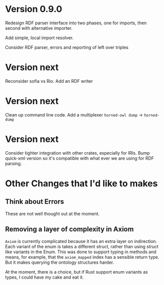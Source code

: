 Version 0.9.0
=============

Redesign RDF parser interface into two phases, one for imports,
then second with alternative importer.

Add simple, local import resolver.

Consider RDF parser, errors and reporting of left over triples

Version next
==============

Reconsider sofia vs Rio.
Add an RDF writer


Version next
==============

Clean up command line code. Add a multiplexer `horned-owl dump` ->
`horned-dump`

Version next
==============

Consider tighter integration with other crates, especially for
IRIs. Bump quick-xml version so it's compatible with what ever we are
using for RDF parsing.


Other Changes that I'd like to makes
====================================


Think about Errors
------------------

These are not well thought out at the moment.


Removing a layer of complexity in Axiom
---------------------------------------

`Axiom` is currently complicated because it has an extra layer on
indirection. Each variant of the enum is takes a different struct,
rather than using struct like variants in the Enum. This was done
to support typing in methods and means, for example, that the
`axiom_mapped` index has a sensible return type. But it makes querying
the ontology structures harder.

At the moment, there is a choice, but if Rust support enum variants as
types, I could have my cake and eat it.
